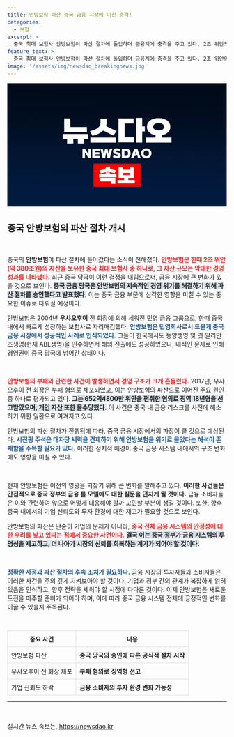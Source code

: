 ```yaml
---
title: 안방보험 파산 중국 금융 시장에 미친 충격!
categories:
  - 보험
excerpt: >
  중국 최대 보험사 안방보험이 파산 절차에 돌입하며 금융계에 충격을 주고 있다. 2조 위안의 자산을 자랑했던 이 회사는 전 회장의 부패로 위기에 직면, 이제는 국가 당국의 관리 아래 놓였다.
feature_text: >
  중국 최대 보험사 안방보험이 파산 절차에 돌입하며 금융계에 충격을 주고 있다. 2조 위안의 자산을 자랑했던 이 회사는 전 회장의 부패로 위기에 직면, 이제는 국가 당국의 관리 아래 놓였다.
image: '/assets/img/newsdao_breakingnews.jpg'
---
```


<p><img src="/assets/img/newsdao_breakingnews.jpg" alt="implanttips 속보" /></p>

<h2 data-ke-size="size26">중국 안방보험의 파산 절차 개시</h2>

<p data-ke-size="size16">&nbsp;</p>

<p>중국의 <b>안방보험</b>이 파산 절차에 들어갔다는 소식이 전해졌다. <b><span style="color: #ee2323;">안방보험은 한때 2조 위안(약 380조원)의 자산을 보유한 중국 최대 보험사 중 하나로, 그 자산 규모는 막대한 경영 성과를 나타냈다.</span></b> 최근 중국 당국이 이런 결정을 내림으로써, 금융 시장에 큰 변화가 있을 것으로 보인다. <b><span style="background-color: #21538527;">중국 금융 당국은 안방보험의 지속적인 경영 위기를 해결하기 위해 파산 절차를 승인했다고 발표했다.</span></b> 이는 중국 금융 부문에 심각한 영향을 미칠 수 있는 중요한 이슈로 다뤄질 예정이다. </p>

<p>안방보험은 2004년 <b>우샤오후이</b> 전 회장에 의해 세워진 민영 금융 그룹으로, 한때 중국 내에서 빠르게 성장하는 보험사로 자리매김했다. <b><span style="color: #1a5490;">안방보험은 민영회사로서 드물게 중국 금융 시장에서 성공적인 사례로 인식되었다.</span></b> 그들이 한국에서도 동양생명 및 옛 알리안츠생명(현재 ABL생명)을 인수하면서 해외 진출에도 성공하였으나, 내적인 문제로 인해 경영권이 중국 당국에 넘어간 상태이다. </p>

<p data-ke-size="size16">&nbsp;</p>

<p><b><span style="color: #ee2323;">안방보험의 부패와 관련한 사건이 발생하면서 경영 구조가 크게 흔들렸다.</span></b> 2017년, 우샤오후이 전 회장은 부패 혐의로 체포되었고, 이는 안방보험의 파산으로 이어진 주요 원인 중 하나로 평가되고 있다. <b><span style="background-color: #21538527;">그는 652억4800만 위안을 편취한 혐의로 징역 18년형을 선고받았으며, 개인 자산 또한 몰수당했다.</span></b> 이 사건은 중국 내 금융 리스크를 사전에 해소하기 위한 일환으로 여겨지고 있다.</p>

<p>안방보험의 파산 절차가 진행됨에 따라, 중국 금융 시장에서의 파장이 클 것으로 예상된다. <b><span style="color: #1a5490;">시진핑 주석은 태자당 세력을 견제하기 위해 안방보험을 위기로 몰았다는 해석이 존재함을 주목할 필요가 있다.</span></b> 이러한 정치적 배경이 중국 금융 시스템 내에서의 구조 변화에도 영향을 미칠 수 있다. </p>

<p data-ke-size="size16">&nbsp;</p>

<p>현재 안방보험은 이전의 영광을 되찾기 위해 큰 변화를 말해주고 있다. <b>이러한 사건들은 간접적으로 중국 정부의 금융 롤 모델에도 대한 질문을 던지게 될 것이다.</b> 금융 소비자들은 이와 관련하여 앞으로 어떻게 대응해야 할까 고민할 부분이 생길 것이다. 또한, 향후 중국 내에서의 기업 신뢰도와 투자 환경에 대한 재고가 필요할 것으로 보인다. </p>

<p>안방보험의 파산은 단순히 기업의 문제가 아니라, <b><span style="color: #ee2323;">중국 전체 금융 시스템의 안정성에 대한 우려를 낳고 있다는 점에서 중요한 사건이다.</span></b> <b><span style="background-color: #21538527;">결국 이는 중국 정부가 금융 시스템의 투명성을 제고하고, 더 나아가 시장의 신뢰를 회복하는 계기가 되어야 할 것이다.</span></b></p>

<p data-ke-size="size16">&nbsp;</p>

<p><b><span style="color: #1a5490;">정확한 사정과 파산 절차의 후속 조치가 필요하다.</span></b> 금융 시장의 투자자들과 소비자들은 이러한 사건을 주의 깊게 지켜보아야 할 것이다. 기업과 정부 간의 관계가 복잡하게 얽혀 있음을 인식하고, 향후 전략을 세워야 할 시점에 다다른 것이다. 이제 안방보험은 새로운 도전을 마주할 준비가 되어야 하며, 이에 따라 중국 금융 시스템 전체에 긍정적인 변화를 이끌 수 있을지 주목된다. </p>

<p data-ke-size="size16">&nbsp;</p>

<table style="width: 100%; border-collapse: collapse;">
  <thead>
    <tr>
      <th style="border: 1px solid #ddd; padding: 8px;">중요 사건</th>
      <th style="border: 1px solid #ddd; padding: 8px;">내용</th>
    </tr>
  </thead>
  <tbody>
    <tr>
      <td style="border: 1px solid #ddd; padding: 8px;">안방보험 파산</td>
      <td style="border: 1px solid #ddd; padding: 8px;"><b>중국 당국의 승인에 따른 공식적 절차 시작</b></td>
    </tr>
    <tr>
      <td style="border: 1px solid #ddd; padding: 8px;">우샤오후이 전 회장 체포</td>
      <td style="border: 1px solid #ddd; padding: 8px;"><b>부패 혐의로 징역형 선고</b></td>
    </tr>
    <tr>
      <td style="border: 1px solid #ddd; padding: 8px;">기업 신뢰도 하락</td>
      <td style="border: 1px solid #ddd; padding: 8px;"><b>금융 소비자의 투자 환경 변화 가능성</b></td>
    </tr>
  </tbody>
</table>

<hr>

<p data-ke-size="size16">&nbsp;</p>
실시간 뉴스 속보는, <a href="https://newsdao.kr" rel="dofollow">https://newsdao.kr</a>


